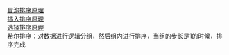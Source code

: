 [冒泡排序原理](https://pic1.zhimg.com/v2-1543c0b97237bb55063e033959706ca0_b.webp)  
[插入排序原理](https://pic2.zhimg.com/v2-f87ad7d8ad54379dd81f02fcf9b91f49_b.jpg)  
[选择排序原理](https://pic1.zhimg.com/v2-f20b8898585b3ca03843d93ce2c35a68_b.webp)  
希尔排序：对数据进行逻辑分组，然后组内进行排序，当组的步长是1的时候，排序完成  